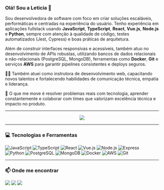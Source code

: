 ### Olá! Sou a Leticia 👋

Sou desenvolvedora de software com foco em criar soluções escaláveis, performáticas e centradas na experiência do usuário. Tenho experiência em aplicações fullstack usando **JavaScript**, **TypeScript**, **React**, **Vue.js**, **Node.js** e **Python**, sempre com atenção à qualidade de código, testes automatizados (Jest, Cypress) e boas práticas de arquitetura.

Além de construir interfaces responsivas e acessíveis, também atuo no desenvolvimento de APIs robustas, utilizando bancos de dados relacionais e não-relacionais (PostgreSQL, MongoDB), ferramentas como **Docker**, **Git** e serviços **AWS** para garantir pipelines consistentes e deploys seguros.

👩‍🏫 Também atuei como instrutora de desenvolvimento web, capacitando novos talentos e fortalecendo habilidades de comunicação técnica, empatia e liderança.

🚀 O que me move é resolver problemas reais com tecnologia, aprender constantemente e colaborar com times que valorizam excelência técnica e impacto no produto.

---

<div align="center">
  <img src="https://github-profile-trophy.vercel.app/?username=letxns&row=1&column=6&theme=dracula&margin-w=15&margin-h=15"/>
</div>

---

### 💻 Tecnologias e Ferramentas

![JavaScript](https://img.shields.io/badge/JavaScript-F7DF1E?style=for-the-badge&logo=javascript&logoColor=black)
![TypeScript](https://img.shields.io/badge/TypeScript-3178C6?style=for-the-badge&logo=typescript&logoColor=white)
![React](https://img.shields.io/badge/React-1C4863?style=for-the-badge&logo=react&logoColor=blue)
![Vue.js](https://img.shields.io/badge/Vue.js-4FC08D?style=for-the-badge&logo=vue.js&logoColor=white)
![Node.js](https://img.shields.io/badge/Node.js-43853D?style=for-the-badge&logo=node-dot-js&logoColor=white)
![Express](https://img.shields.io/badge/Express.js-404D59?style=for-the-badge&logo=express&logoColor=white)
![Python](https://img.shields.io/badge/Python-3670A0?style=for-the-badge&logo=python&logoColor=white)
![PostgreSQL](https://img.shields.io/badge/PostgreSQL-4169E1?style=for-the-badge&logo=postgresql&logoColor=white)
![MongoDB](https://img.shields.io/badge/MongoDB-4EA94B?style=for-the-badge&logo=mongodb&logoColor=white)
![Docker](https://img.shields.io/badge/Docker-0db7ed?style=for-the-badge&logo=docker&logoColor=white)
![AWS](https://img.shields.io/badge/AWS-FF9900?style=for-the-badge&logo=amazonaws&logoColor=white)
![Git](https://img.shields.io/badge/Git-F05032?style=for-the-badge&logo=git&logoColor=white)

---

### 📫 Onde me encontrar
  
 <div> 
  <a href="https://www.linkedin.com/in/leticia-smartins" target="_blank"><img src="https://img.shields.io/badge/-LinkedIn-%230077B5?style=for-the-badge&logo=linkedin&logoColor=white" target="_blank"></a> 
  <a href="mailto:smartins.leticia@hotmail.com"><img src="https://img.shields.io/badge/-hotmail-%23333?style=for-the-badge&logo=hotmail&logoColor=white" target="_blank"></a>
  <a href="https://www.codewars.com/users/letxns"><img src="https://img.shields.io/badge/Codewars-B1361E?style=for-the-badge&logo=Codewars&logoColor=white" target="_blank"></a>
 
</div>
